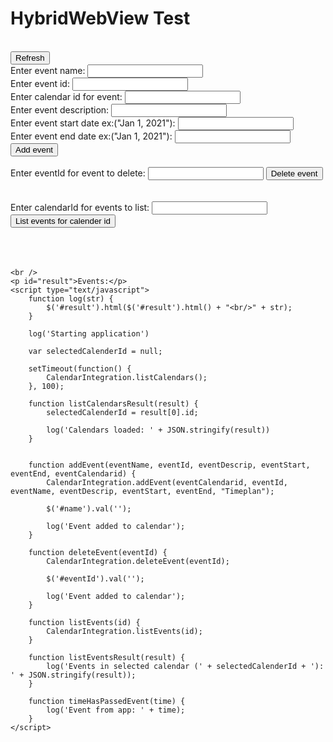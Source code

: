 <html>

<head>
    <meta http-equiv="refresh" content="120">
    <meta http-equiv="cache-control" content="max-age=0" />
    <meta http-equiv="cache-control" content="no-cache" />
    <meta http-equiv="expires" content="0" />
    <meta http-equiv="expires" content="Tue, 01 Jan 1980 1:00:00 GMT" />
    <meta http-equiv="pragma" content="no-cache" />
</head>

<body>
    <script src="https://code.jquery.com/jquery-2.1.4.min.js"></script>
    <h1>HybridWebView Test</h1>
    <br /><button onclick="javascript: location.reload()">Refresh</button>
    <br /> Enter event name: <input type="text" id="name">
        <br /> Enter event id: <input type="text" id="eventId">
            <br /> Enter calendar id for event: <input type="text" id="eventCalendarId">
        <br /> Enter event description: <input type="text" id="eventDescription">
        <br /> Enter event start date ex:("Jan 1, 2021"): <input type="text" id="eventStartdate">
        <br /> Enter event end date ex:("Jan 1, 2021"): <input type="text" id="eventEnddate">
        <br />
        <button type="button" onclick="javascript: addEvent($('#name').val(), $('#eventId').val(), $('#eventDescription').val(), new Date(), $('#eventEnddate').val(), $('#eventCalendarId').val())">Add event</button>
    <br />
    <br /> Enter eventId for event to delete: <input type="text" id="eventId">
        <button type="button" onclick="javascript: deleteEvent($('#eventId').val())">Delete event</button>
        <br />
    <br />
    <br /> Enter calendarId for events to list: <input type="text" id="calendarId">    
        <button type="button" onclick="javascript: listEvents($('#calendarId').val())">List events for calender id</button>
    <br />
    <br />
     <br />
    <br />

    <br />
    <p id="result">Events:</p>
    <script type="text/javascript">
        function log(str) {
            $('#result').html($('#result').html() + "<br/>" + str);
        }

        log('Starting application')

        var selectedCalenderId = null;
        
        setTimeout(function() {
            CalendarIntegration.listCalendars();
        }, 100);

        function listCalendarsResult(result) {
            selectedCalenderId = result[0].id;
        
            log('Calendars loaded: ' + JSON.stringify(result))
        }        


        function addEvent(eventName, eventId, eventDescrip, eventStart, eventEnd, eventCalendarid) {
            CalendarIntegration.addEvent(eventCalendarid, eventId, eventName, eventDescrip, eventStart, eventEnd, "Timeplan");

            $('#name').val('');

            log('Event added to calendar');
        }
        
        function deleteEvent(eventId) {
            CalendarIntegration.deleteEvent(eventId);

            $('#eventId').val('');

            log('Event added to calendar');
        }        

        function listEvents(id) {
            CalendarIntegration.listEvents(id);
        }

        function listEventsResult(result) {
            log('Events in selected calendar (' + selectedCalenderId + '): ' + JSON.stringify(result));
        }

        function timeHasPassedEvent(time) {
            log('Event from app: ' + time);
        }
    </script>
</body>

</html>

